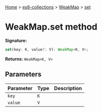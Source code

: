 [Home](./index) &gt; [es6-collections](./es6-collections.md) &gt; [WeakMap](./es6-collections.weakmap.md) &gt; [set](./es6-collections.weakmap.set.md)

# WeakMap.set method


**Signature:**
```javascript
set(key: K, value?: V): WeakMap<K, V>;
```
**Returns:** `WeakMap<K, V>`

## Parameters

|  Parameter | Type | Description |
|  --- | --- | --- |
|  `key` | `K` |  |
|  `value` | `V` |  |

